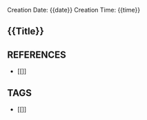 Creation Date: {{date}} 
Creation Time: {{time}}

## {{Title}}


## REFERENCES
- [[]]
## TAGS
- [[]]